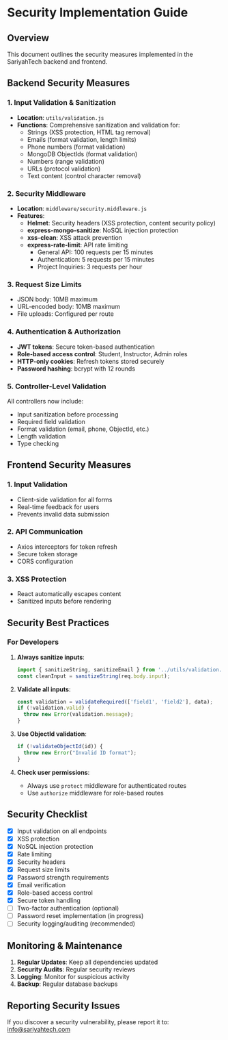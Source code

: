 # Security Implementation Guide

## Overview
This document outlines the security measures implemented in the SariyahTech backend and frontend.

## Backend Security Measures

### 1. Input Validation & Sanitization
- **Location**: `utils/validation.js`
- **Functions**: Comprehensive sanitization and validation for:
  - Strings (XSS protection, HTML tag removal)
  - Emails (format validation, length limits)
  - Phone numbers (format validation)
  - MongoDB ObjectIds (format validation)
  - Numbers (range validation)
  - URLs (protocol validation)
  - Text content (control character removal)

### 2. Security Middleware
- **Location**: `middleware/security.middleware.js`
- **Features**:
  - **Helmet**: Security headers (XSS protection, content security policy)
  - **express-mongo-sanitize**: NoSQL injection protection
  - **xss-clean**: XSS attack prevention
  - **express-rate-limit**: API rate limiting
    - General API: 100 requests per 15 minutes
    - Authentication: 5 requests per 15 minutes
    - Project Inquiries: 3 requests per hour

### 3. Request Size Limits
- JSON body: 10MB maximum
- URL-encoded body: 10MB maximum
- File uploads: Configured per route

### 4. Authentication & Authorization
- **JWT tokens**: Secure token-based authentication
- **Role-based access control**: Student, Instructor, Admin roles
- **HTTP-only cookies**: Refresh tokens stored securely
- **Password hashing**: bcrypt with 12 rounds

### 5. Controller-Level Validation
All controllers now include:
- Input sanitization before processing
- Required field validation
- Format validation (email, phone, ObjectId, etc.)
- Length validation
- Type checking

## Frontend Security Measures

### 1. Input Validation
- Client-side validation for all forms
- Real-time feedback for users
- Prevents invalid data submission

### 2. API Communication
- Axios interceptors for token refresh
- Secure token storage
- CORS configuration

### 3. XSS Protection
- React automatically escapes content
- Sanitized inputs before rendering

## Security Best Practices

### For Developers

1. **Always sanitize inputs**:
   ```javascript
   import { sanitizeString, sanitizeEmail } from '../utils/validation.js';
   const cleanInput = sanitizeString(req.body.input);
   ```

2. **Validate all inputs**:
   ```javascript
   const validation = validateRequired(['field1', 'field2'], data);
   if (!validation.valid) {
     throw new Error(validation.message);
   }
   ```

3. **Use ObjectId validation**:
   ```javascript
   if (!validateObjectId(id)) {
     throw new Error("Invalid ID format");
   }
   ```

4. **Check user permissions**:
   - Always use `protect` middleware for authenticated routes
   - Use `authorize` middleware for role-based routes

## Security Checklist

- [x] Input validation on all endpoints
- [x] XSS protection
- [x] NoSQL injection protection
- [x] Rate limiting
- [x] Security headers
- [x] Request size limits
- [x] Password strength requirements
- [x] Email verification
- [x] Role-based access control
- [x] Secure token handling
- [ ] Two-factor authentication (optional)
- [ ] Password reset implementation (in progress)
- [ ] Security logging/auditing (recommended)

## Monitoring & Maintenance

1. **Regular Updates**: Keep all dependencies updated
2. **Security Audits**: Regular security reviews
3. **Logging**: Monitor for suspicious activity
4. **Backup**: Regular database backups

## Reporting Security Issues

If you discover a security vulnerability, please report it to: info@sariyahtech.com


